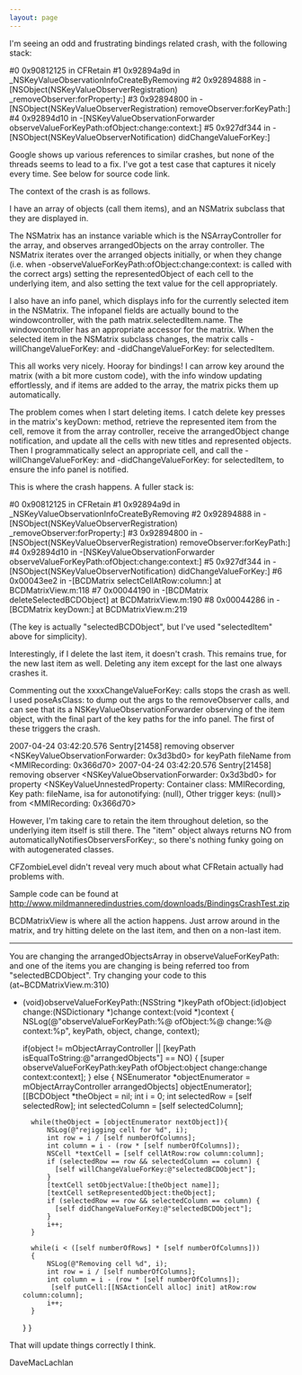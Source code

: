 ```yaml
---
layout: page
---
```


I'm seeing an odd and frustrating bindings related crash, with the following stack:

    
#0	0x90812125 in CFRetain
#1	0x92894a9d in _NSKeyValueObservationInfoCreateByRemoving
#2	0x92894888 in -[NSObject(NSKeyValueObserverRegistration) _removeObserver:forProperty:]
#3	0x92894800 in -[NSObject(NSKeyValueObserverRegistration) removeObserver:forKeyPath:]
#4	0x92894d10 in -[NSKeyValueObservationForwarder observeValueForKeyPath:ofObject:change:context:]
#5	0x927df344 in -[NSObject(NSKeyValueObserverNotification) didChangeValueForKey:]


Google shows up various references to similar crashes, but none of the threads seems to lead to a fix. I've got a test case that captures it nicely every time. See below for source code link.

The context of the crash is as follows.

I have an array of objects (call them items), and an NSMatrix subclass that they are displayed in. 

The NSMatrix has an instance variable which is the NSArrayController for the array, and observes     arrangedObjects on the array controller. The NSMatrix iterates over the arranged objects initially, or when they change (i.e. when     -observeValueForKeyPath:ofObject:change:context: is called with the correct args) setting the representedObject of each cell to the underlying item, and also setting the text value for the cell appropriately.

I also have an info panel, which displays info for the currently selected item in the NSMatrix. The infopanel fields are actually bound to the windowcontroller, with the path     matrix.selectedItem.name. The windowcontroller has an appropriate accessor for the matrix. When the selected item in the NSMatrix subclass changes, the matrix calls     -willChangeValueForKey: and     -didChangeValueForKey: for     selectedItem.

This all works very nicely. Hooray for bindings! I can arrow key around the matrix (with a bit more custom code), with the info window updating effortlessly, and if items are added to the array, the matrix picks them up automatically.

The problem comes when I start deleting items. I catch delete key presses in the matrix's keyDown: method, retrieve the represented item from the cell, remove it from the array controller, receive the arrangedObject change notification, and update all the cells with new titles and represented objects. Then I programmatically select an appropriate cell, and call the      -willChangeValueForKey: and     -didChangeValueForKey: for     selectedItem, to ensure the info panel is notified.

This is where the crash happens. A fuller stack is:

    
#0	0x90812125 in CFRetain
#1	0x92894a9d in _NSKeyValueObservationInfoCreateByRemoving
#2	0x92894888 in -[NSObject(NSKeyValueObserverRegistration) _removeObserver:forProperty:]
#3	0x92894800 in -[NSObject(NSKeyValueObserverRegistration) removeObserver:forKeyPath:]
#4	0x92894d10 in -[NSKeyValueObservationForwarder observeValueForKeyPath:ofObject:change:context:]
#5	0x927df344 in -[NSObject(NSKeyValueObserverNotification) didChangeValueForKey:]
#6	0x00043ee2 in -[BCDMatrix selectCellAtRow:column:] at BCDMatrixView.m:118
#7	0x00044190 in -[BCDMatrix deleteSelectedBCDObject] at BCDMatrixView.m:190
#8	0x00044286 in -[BCDMatrix keyDown:] at BCDMatrixView.m:219


(The key is actually "selectedBCDObject", but I've used "selectedItem" above for simplicity).

Interestingly, if I delete the last item, it doesn't crash. This remains true, for the new last item as well. Deleting any item except for the last one always crashes it.

Commenting out the     xxxxChangeValueForKey: calls stops the crash as well. I used     poseAsClass: to dump out the args to the removeObserver calls, and can see that its a     NSKeyValueObservationForwarder observing of the item object, with the final part of the key paths for the info panel. The first of these triggers the crash.

    
2007-04-24 03:42:20.576 Sentry[21458] removing observer <NSKeyValueObservationForwarder: 0x3d3bd0> for keyPath fileName from <MMIRecording: 0x366d70>
2007-04-24 03:42:20.576 Sentry[21458] removing observer <NSKeyValueObservationForwarder: 0x3d3bd0> for property <NSKeyValueUnnestedProperty: Container class: MMIRecording, Key path: fileName, isa for autonotifying: (null), Other trigger keys: (null)> from <MMIRecording: 0x366d70>


However, I'm taking care to retain the item throughout deletion, so the underlying item itself is still there. The "item" object always returns NO from     automaticallyNotifiesObserversForKey:, so there's nothing funky going on with autogenerated classes.

CFZombieLevel didn't reveal very much about what CFRetain actually had problems with.

Sample code can be found at http://www.mildmanneredindustries.com/downloads/BindingsCrashTest.zip 

BCDMatrixView is where all the action happens. Just arrow around in the matrix, and try hitting delete on the last item, and then on a non-last item.

----

You are changing the arrangedObjectsArray in observeValueForKeyPath: and one of the items you are changing is being referred too from "selectedBCDObject". Try changing your code to this (at~BCDMatrixView.m:310)

    
- (void)observeValueForKeyPath:(NSString *)keyPath ofObject:(id)object change:(NSDictionary *)change context:(void *)context
{
    NSLog(@"observeValueForKeyPath:%@ ofObject:%@ change:%@ context:%p", keyPath, object, change, context);

    if(object != mObjectArrayController || [keyPath isEqualToString:@"arrangedObjects"] == NO)
    {
        [super observeValueForKeyPath:keyPath ofObject:object change:change context:context];
    }
    else
    {
        NSEnumerator *objectEnumerator = mObjectArrayController arrangedObjects] objectEnumerator];
        [[BCDObject *theObject = nil;
        int i = 0;
        int selectedRow = [self selectedRow];
        int selectedColumn = [self selectedColumn];

        while(theObject = [objectEnumerator nextObject]){
            NSLog(@"rejigging cell for %d", i);
            int row = i / [self numberOfColumns];
            int column = i - (row * [self numberOfColumns]);
            NSCell *textCell = [self cellAtRow:row column:column];
            if (selectedRow == row && selectedColumn == column) {
              [self willChangeValueForKey:@"selectedBCDObject"];
            }
            [textCell setObjectValue:[theObject name]];
            [textCell setRepresentedObject:theObject];
            if (selectedRow == row && selectedColumn == column) {
              [self didChangeValueForKey:@"selectedBCDObject"];    
            }
            i++;
        }
        
        while(i < ([self numberOfRows] * [self numberOfColumns]))
        {
            NSLog(@"Removing cell %d", i);            
            int row = i / [self numberOfColumns];
            int column = i - (row * [self numberOfColumns]); 
             [self putCell:[[NSActionCell alloc] init] atRow:row column:column];            
            i++;
        }
        
    }
}


That will update things correctly I think.

DaveMacLachlan
